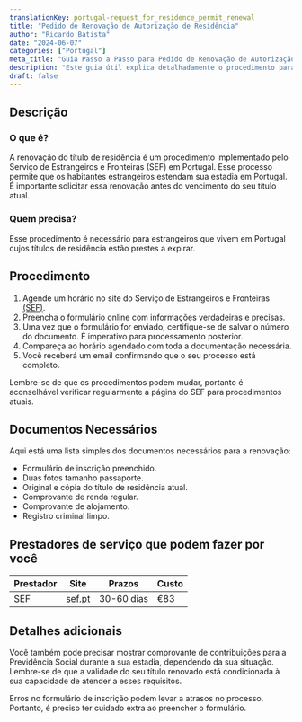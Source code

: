 ```yaml
---
translationKey: portugal-request_for_residence_permit_renewal
title: "Pedido de Renovação de Autorização de Residência"
author: "Ricardo Batista"
date: "2024-06-07"
categories: ["Portugal"]
meta_title: "Guia Passo a Passo para Pedido de Renovação de Autorização de Residência"
description: "Este guia útil explica detalhadamente o procedimento para a renovação de autorizações de residência em Portugal."
draft: false
---
```


## Descrição

### O que é?
A renovação do título de residência é um procedimento implementado pelo Serviço de Estrangeiros e Fronteiras (SEF) em Portugal. Esse processo permite que os habitantes estrangeiros estendam sua estadia em Portugal. É importante solicitar essa renovação antes do vencimento do seu título atual.

### Quem precisa?
Esse procedimento é necessário para estrangeiros que vivem em Portugal cujos títulos de residência estão prestes a expirar.

## Procedimento

1. Agende um horário no site do Serviço de Estrangeiros e Fronteiras [(SEF)](https://www.sef.pt/).
2. Preencha o formulário online com informações verdadeiras e precisas.
3. Uma vez que o formulário for enviado, certifique-se de salvar o número do documento. É imperativo para processamento posterior.
4. Compareça ao horário agendado com toda a documentação necessária.
5. Você receberá um email confirmando que o seu processo está completo.

Lembre-se de que os procedimentos podem mudar, portanto é aconselhável verificar regularmente a página do SEF para procedimentos atuais.

## Documentos Necessários

Aqui está uma lista simples dos documentos necessários para a renovação:

- Formulário de inscrição preenchido.
- Duas fotos tamanho passaporte.
- Original e cópia do título de residência atual.
- Comprovante de renda regular.
- Comprovante de alojamento.
- Registro criminal limpo.

## Prestadores de serviço que podem fazer por você

| Prestador       |     Site                                    |     Prazos     |       Custo      |
| --------------- | -------------------------------------| ---------------   | -------------- |
| SEF               |  [sef.pt](https://www.sef.pt/)          |      30-60 dias |  €83            |

## Detalhes adicionais

Você também pode precisar mostrar comprovante de contribuições para a Previdência Social durante a sua estadia, dependendo da sua situação. Lembre-se de que a validade do seu título renovado está condicionada à sua capacidade de atender a esses requisitos.

Erros no formulário de inscrição podem levar a atrasos no processo. Portanto, é preciso ter cuidado extra ao preencher o formulário.